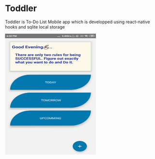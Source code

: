 # Toddler

Toddler is To-Do List Mobile app which is developped using react-native hooks and sqlite local storage

<img src="https://github.com/VidyaCKabber/Toddler/blob/releaseversion/ViewAppScreens/home.png" data-canonical-src="https://gyazo.com/eb5c5741b6a9a16c692170a41a49c858.png" width="300" height="400" />
